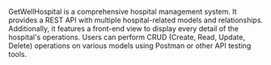 GetWellHospital is a comprehensive hospital management system. It provides a REST API with multiple hospital-related models and relationships. Additionally, it features a front-end view to display every detail of the hospital's operations. Users can perform CRUD (Create, Read, Update, Delete) operations on various models using Postman or other API testing tools.
